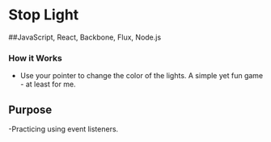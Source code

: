 # Stop Light

##JavaScript, React, Backbone, Flux, Node.js

### How it Works

- Use your pointer to change the color of the lights. A simple yet fun game - at least for me. 

## Purpose 

-Practicing using event listeners.
